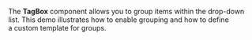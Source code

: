 The **TagBox** component allows you to&nbsp;group items within the drop-down list. This demo illustrates how to&nbsp;enable grouping and how to&nbsp;define a&nbsp;custom template for groups.